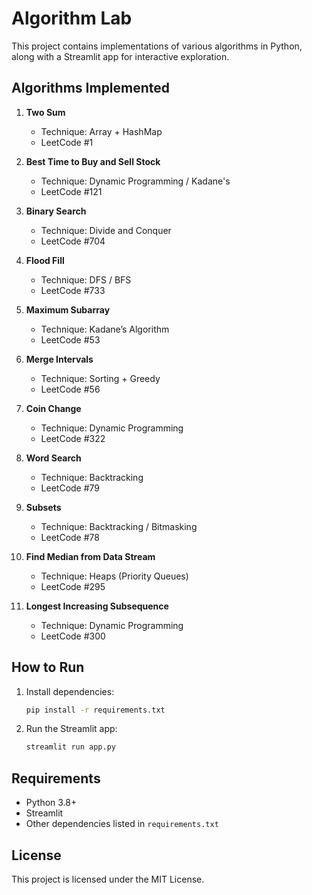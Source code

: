 # Algorithm Lab

This project contains implementations of various algorithms in Python, along with a Streamlit app for interactive exploration.

## Algorithms Implemented

1. **Two Sum**
   - Technique: Array + HashMap
   - LeetCode #1

2. **Best Time to Buy and Sell Stock**
   - Technique: Dynamic Programming / Kadane's
   - LeetCode #121

3. **Binary Search**
   - Technique: Divide and Conquer
   - LeetCode #704

4. **Flood Fill**
   - Technique: DFS / BFS
   - LeetCode #733

5. **Maximum Subarray**
   - Technique: Kadane’s Algorithm
   - LeetCode #53

6. **Merge Intervals**
   - Technique: Sorting + Greedy
   - LeetCode #56

7. **Coin Change**
   - Technique: Dynamic Programming
   - LeetCode #322

8. **Word Search**
   - Technique: Backtracking
   - LeetCode #79

9. **Subsets**
   - Technique: Backtracking / Bitmasking
   - LeetCode #78

10. **Find Median from Data Stream**
    - Technique: Heaps (Priority Queues)
    - LeetCode #295

11. **Longest Increasing Subsequence**
    - Technique: Dynamic Programming
    - LeetCode #300

## How to Run

1. Install dependencies:
   ```bash
   pip install -r requirements.txt
   ```

2. Run the Streamlit app:
   ```bash
   streamlit run app.py
   ```

## Requirements

- Python 3.8+
- Streamlit
- Other dependencies listed in `requirements.txt`

## License

This project is licensed under the MIT License.
